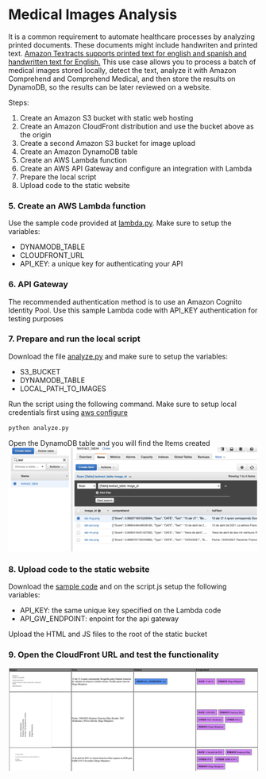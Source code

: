 # Medical Images Analysis
It is a common requirement to automate healthcare processes by analyzing printed documents. These documents might include handwriten and printed text. [Amazon Textracts supports printed text for english and spanish and handwritten text for English.](https://aws.amazon.com/es/blogs/machine-learning/amazon-textract-recognizes-handwriting-and-adds-five-new-languages/)
This use case allows you to process a batch of medical images stored locally, detect the text, analyze it with Amazon Comprehend and Comprehend Medical, and then store the results on DynamoDB, so the results can be later reviewed on a website.

Steps: 
1. Create an Amazon S3 bucket with static web hosting
1. Create an Amazon CloudFront distribution and use the bucket above as the origin
1. Create a second Amazon S3 bucket for image upload
1. Create an Amazon DynamoDB table 
1. Create an AWS Lambda function
1. Create an AWS API Gateway and configure an integration with Lambda
1. Prepare the local script
1. Upload code to the static website

### 5. Create an AWS Lambda function
Use the sample code provided at [lambda.py](backend/lambda.py). Make sure to setup the variables:
* DYNAMODB_TABLE
* CLOUDFRONT_URL
* API_KEY: a unique key for authenticating your API

### 6. API Gateway
The recommended authentication method is to use an Amazon Cognito Identity Pool. Use this sample Lambda code with API_KEY authentication for testing purposes

### 7. Prepare and run the local script
Download the file [analyze.py](backend/analyze.py) and make sure to setup the variables:
* S3_BUCKET
* DYNAMODB_TABLE
* LOCAL_PATH_TO_IMAGES

Run the script using the following command. Make sure to setup local credentials first using [aws configure](https://boto3.amazonaws.com/v1/documentation/api/latest/guide/credentials.html)
```python
python analyze.py
```
Open the DynamoDB table and you will find the Items created
![alt](img/dynamodb.png)

### 8. Upload code to the static website
Download the [sample code](static/) and on the script.js setup the following variables:
* API_KEY: the same unique key specified on the Lambda code
* API_GW_ENDPOINT: enpoint for the api gateway

Upload the HTML and JS files to the root of the static bucket

### 9. Open the CloudFront URL and test the functionality
![alt](img/cloudfront.png)
